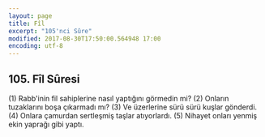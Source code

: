 ```yaml
---
layout: page
title: Fîl
excerpt: "105'nci Sûre"
modified: 2017-08-30T17:50:00.564948 17:00
encoding: utf-8
---
```


## 105. Fîl Sûresi

(1) Rabb'inin fil sahiplerine nasıl yaptığını görmedin mi?
(2) Onların tuzaklarını boşa çıkarmadı mı?
(3) Ve üzerlerine sürü sürü kuşlar gönderdi.
(4) Onlara çamurdan sertleşmiş taşlar atıyorlardı.
(5) Nihayet onları yenmiş ekin yaprağı gibi yaptı.
